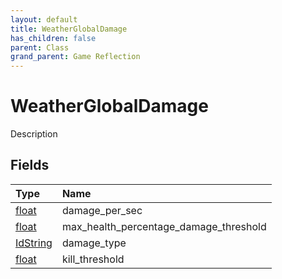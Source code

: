 ```yaml
---
layout: default
title: WeatherGlobalDamage
has_children: false
parent: Class
grand_parent: Game Reflection
---
```

# WeatherGlobalDamage
Description 

## Fields

| Type | Name |
|:-------------|:--------------|
| [float](/docs/game-reflection/components/float) | damage_per_sec |
| [float](/docs/game-reflection/components/float) | max_health_percentage_damage_threshold |
| [IdString](/docs/game-reflection/components/id_string) | damage_type |
| [float](/docs/game-reflection/components/float) | kill_threshold |

